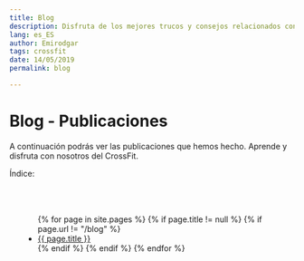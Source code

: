 ```yaml
---
title: Blog
description: Disfruta de los mejores trucos y consejos relacionados con el CrossFit.
lang: es_ES
author: Emirodgar
tags: crossfit
date: 14/05/2019
permalink: blog

---
```


# Blog - Publicaciones

A continuación podrás ver las publicaciones que hemos hecho. Aprende y disfruta con nosotros del CrossFit.

Índice: 
<ul style="text-align:left;padding:50px;">
{% for page in site.pages %}
{% if page.title != null  %}
	{% if page.url != "/blog" %}
	  <li><a href="{{ page.url }}">{{ page.title }}</a></li>
	{% endif %}
{% endif %}
{% endfor %}
</ul>

